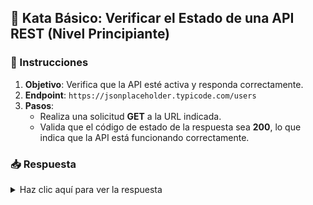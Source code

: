 ## **🏁 Kata Básico: Verificar el Estado de una API REST (Nivel Principiante)**

### 📑 Instrucciones

1. **Objetivo**: Verifica que la API esté activa y responda correctamente.
2. **Endpoint**: `https://jsonplaceholder.typicode.com/users`
3. **Pasos**:
   - Realiza una solicitud **GET** a la URL indicada.
   - Valida que el código de estado de la respuesta sea **200**, lo que indica que la API está funcionando correctamente.

### 📥 Respuesta

<details>
<summary>Haz clic aquí para ver la respuesta</summary>

```gherkin
Feature: Verificar respuesta de estado de la API

  Scenario: Obtener lista de usuarios
    Given url 'https://jsonplaceholder.typicode.com/users'
    When method get
    Then status 200
```

</details>
